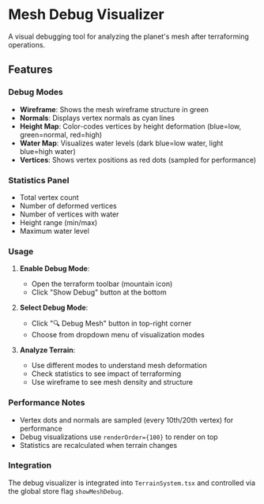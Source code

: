 # Mesh Debug Visualizer

A visual debugging tool for analyzing the planet's mesh after terraforming operations.

## Features

### Debug Modes
- **Wireframe**: Shows the mesh wireframe structure in green
- **Normals**: Displays vertex normals as cyan lines
- **Height Map**: Color-codes vertices by height deformation (blue=low, green=normal, red=high)
- **Water Map**: Visualizes water levels (dark blue=low water, light blue=high water)
- **Vertices**: Shows vertex positions as red dots (sampled for performance)

### Statistics Panel
- Total vertex count
- Number of deformed vertices
- Number of vertices with water
- Height range (min/max)
- Maximum water level

### Usage

1. **Enable Debug Mode**:
   - Open the terraform toolbar (mountain icon)
   - Click "Show Debug" button at the bottom

2. **Select Debug Mode**:
   - Click "🔍 Debug Mesh" button in top-right corner
   - Choose from dropdown menu of visualization modes

3. **Analyze Terrain**:
   - Use different modes to understand mesh deformation
   - Check statistics to see impact of terraforming
   - Use wireframe to see mesh density and structure

### Performance Notes

- Vertex dots and normals are sampled (every 10th/20th vertex) for performance
- Debug visualizations use `renderOrder={100}` to render on top
- Statistics are recalculated when terrain changes

### Integration

The debug visualizer is integrated into `TerrainSystem.tsx` and controlled via the global store flag `showMeshDebug`.